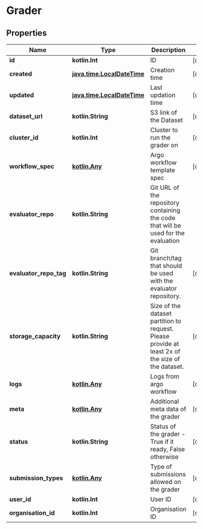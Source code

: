 
# Grader

## Properties
Name | Type | Description | Notes
------------ | ------------- | ------------- | -------------
**id** | **kotlin.Int** | ID |  [optional]
**created** | [**java.time.LocalDateTime**](java.time.LocalDateTime.md) | Creation time |  [optional]
**updated** | [**java.time.LocalDateTime**](java.time.LocalDateTime.md) | Last updation time |  [optional]
**dataset_url** | **kotlin.String** | S3 link of the Dataset |  [optional]
**cluster_id** | **kotlin.Int** | Cluster to run the grader on |  [optional]
**workflow_spec** | [**kotlin.Any**](kotlin.Any.md) | Argo workflow template spec |  [optional]
**evaluator_repo** | **kotlin.String** | Git URL of the repository containing the code that will be used for the evaluation | 
**evaluator_repo_tag** | **kotlin.String** | Git branch/tag that should be used with the evaluator repository. |  [optional]
**storage_capacity** | **kotlin.String** | Size of the dataset partition to request. Please provide at least 2x of the size of the dataset. |  [optional]
**logs** | [**kotlin.Any**](kotlin.Any.md) | Logs from argo workflow |  [optional]
**meta** | [**kotlin.Any**](kotlin.Any.md) | Additional meta data of the grader |  [optional]
**status** | **kotlin.String** | Status of the grader - True if it ready, False otherwise |  [optional]
**submission_types** | [**kotlin.Any**](kotlin.Any.md) | Type of submissions allowed on the grader |  [optional]
**user_id** | **kotlin.Int** | User ID |  [optional]
**organisation_id** | **kotlin.Int** | Organisation ID |  [optional]



